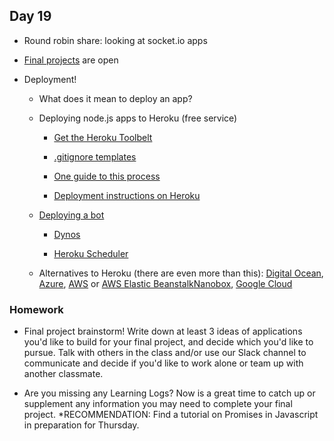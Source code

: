 ## Day 19

* Round robin share: looking at socket.io apps

* [Final projects](https://github.com/IDMNYU/DM-UY-3193/blob/master/finalprojects.md) are open

* Deployment!
    
    * What does it mean to deploy an app?
    
    * Deploying node.js apps to Heroku (free service)
    
        * [Get the Heroku Toolbelt](https://blog.heroku.com/the_heroku_toolbelt)
        
        * [.gitignore templates](https://github.com/github/gitignore)
    
        * [One guide to this process](https://scotch.io/tutorials/how-to-deploy-a-node-js-app-to-heroku)
        
        * [Deployment instructions on Heroku](https://devcenter.heroku.com/articles/getting-started-with-nodejs)
    
    * [Deploying a bot](https://shiffman.net/a2z/bot-heroku/)
    
        * [Dynos](https://devcenter.heroku.com/articles/dynos#dyno-configurations) 
        
        * [Heroku Scheduler](https://devcenter.heroku.com/articles/scheduler)
    
    * Alternatives to Heroku (there are even more than this): [Digital Ocean](https://www.digitalocean.com/), [Azure](https://docs.microsoft.com/en-us/azure/devops/pipelines/targets/webapp?view=vsts&tabs=yaml), [AWS](https://aws.amazon.com/getting-started/projects/deploy-nodejs-web-app/) or [AWS Elastic Beanstalk](https://docs.aws.amazon.com/gettingstarted/latest/deploy/overview.html)[Nanobox](https://nanobox.io/), [Google Cloud](https://cloud.google.com/nodejs/)


### Homework

* Final project brainstorm! Write down at least 3 ideas of applications you'd like to build for your final project, and decide which you'd like to pursue. Talk with others in the class and/or use our Slack channel to communicate and decide if you'd like to work alone or team up with another classmate.

* Are you missing any Learning Logs? Now is a great time to catch up or supplement any information you may need to complete your final project. 
    *RECOMMENDATION: Find a tutorial on Promises in Javascript in preparation for Thursday.


